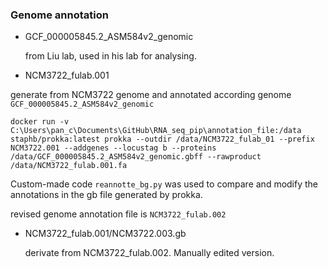 ### Genome annotation

* GCF_000005845.2_ASM584v2_genomic

  from Liu lab, used in his lab for analysing.

*   NCM3722_fulab.001

  generate from NCM3722 genome and annotated according genome `GCF_000005845.2_ASM584v2_genomic`

  `docker run -v C:\Users\pan_c\Documents\GitHub\RNA_seq_pip\annotation_file:/data staphb/prokka:latest prokka --outdir /data/NCM3722_fulab_01 --prefix NCM3722.001 --addgenes --locustag b --proteins /data/GCF_000005845.2_ASM584v2_genomic.gbff --rawproduct /data/NCM3722_fulab.001.fa`

  Custom-made code `reannotte_bg.py` was used to compare and modify the annotations in the gb file generated by prokka. 

  revised genome annotation file is `NCM3722_fulab.002`
  
* NCM3722_fulab.001/NCM3722.003.gb

  derivate from NCM3722_fulab.002. Manually edited version.

​	